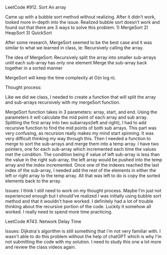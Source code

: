 LeetCode #912. Sort An array

Came up with a bubble sort method without realizing. After it didn’t work, looked more in-depth into the issue. Realized bubble sort doesn’t work and found out that there are 3 ways to solve this problem: 1) MergeSort 2) HeapSort 3) QuickSort

After some research, MergeSort seemed to be the best case and it was similar to what we learned in class, ie: Recursively calling the array.

The idea of MergeSort:
Recursively split the array into smaller sub-arrays until each sub-array has only one element
Merge the sub-array back together in a sorted manner

MergeSort will keep the time complexity at O(n log n).

Thought process:

Like we did we class, I needed to create a function that will split the array and sub-arrays recursively with my mergeSort function.

MergeSort function takes in 3 parameters: array, start, and end. Using the parameters it will calculate the mid point of each array and sub array. Splitting the first array into two subarrays(left and right), I had to add recursive function to find the mid points of both sub arrays. This part was very confusing, as recursion really makes my mind start spinning. It was very difficult thinking my way through this. Then I needed a function to merge to sort the sub-arrays and merge them into a temp array. I have two pointers, one for each sub-array which incremented each time the values met the condition. The condition being if value of left sub-array is less than the value in the right sub-array, the left array would be pushed into the temp array and the index incremented. Once one of the indexes reached the last index of the sub-array, I needed add the rest of the elements in either the left or right array to the temp array. All that was left to do is copy the sorted elements back to the array.

Issues:
I think I still need to work on my thought process. Maybe I'm just not experienced enough but I should've realized I was initially using bubble sort method and that it wouldn't have worked. I definitely had a lot of trouble thinking about the recursive portion of the code. Luckily it somehow all worked. I really need to spend more time practicing.

LeetCode #743. Network Delay Time

Issues:
Dijkstra's algorithm is still something that i'm not very familiar with. I wasn't able to do this problem without the help of chatGPT which is why I'm not submitting the code with my solution. I need to study this one a lot more and review the class videos again.
